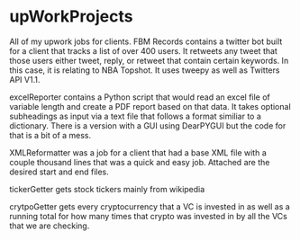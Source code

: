 # upWorkProjects
All of my upwork jobs for clients.
FBM Records contains a twitter bot built for a client that tracks a list of over 400 users. It retweets any tweet that those users either tweet, reply, or retweet that contain
certain keywords. In this case, it is relating to NBA Topshot. It uses tweepy as well as Twitters API V1.1. 


excelReporter contains a Python script that would read an excel file of variable length and create a PDF report based on that data. It takes optional subheadings as input via a
text file that follows a format similiar to a dictionary. There is a version with a GUI using DearPYGUI but the code for that is a bit of a mess.

XMLReformatter was a job for a client that had a base XML file with a couple thousand lines that was a quick and easy job. Attached are the desired start and end files.

tickerGetter gets stock tickers mainly from wikipedia

crytpoGetter gets every cryptocurrency that a VC is invested in as well as a running total for how many times that crypto was invested in by all the VCs that we are checking.
